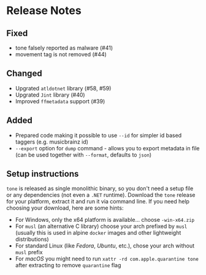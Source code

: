 # Release Notes

## Fixed

- tone falsely reported as malware (#41)
- movement tag is not removed (#44)

## Changed
- Upgrated `atldotnet` library (#58, #59)
- Upgrated `Jint` library (#40)
- Improved `ffmetadata` support (#39)

## Added
- Prepared code making it possible to use `--id` for simpler id based taggers (e.g. musicbrainz id)
- `--export` option for `dump` command - allows you to export metadata in file (can be used together with `--format`, defaults to `json`)


## Setup instructions

`tone` is released as single monolithic binary, so you don't need a setup file or any dependencies (not even a `.NET` runtime). Download the `tone` 
release for your platform, extract it and run it via command line. If you need help choosing your download, here are some hints:

- For Windows, only the x64 platform is available... choose `-win-x64.zip`
- For `musl` (an alternative C library) choose your arch prefixed by `musl` (usually this is used in alpine `docker` images and other lightweight distributions)
- For standard Linux (like *Fedora*, *Ubuntu*, etc.), chose your arch without `musl` prefix
- For *macOS* you might need to run `xattr -rd com.apple.quarantine tone` after extracting to remove `quarantine` flag


